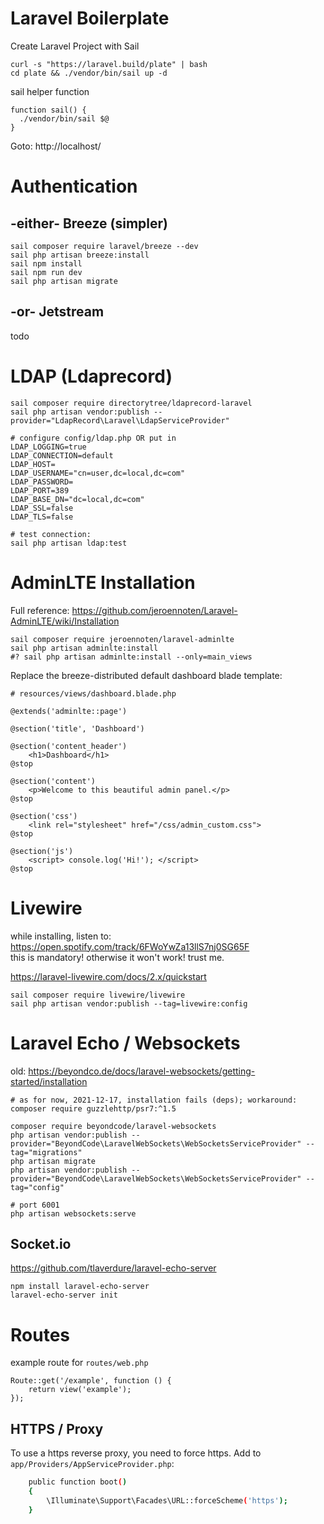 # Laravel Boilerplate 

Create Laravel Project with Sail
```
curl -s "https://laravel.build/plate" | bash
cd plate && ./vendor/bin/sail up -d
```

sail helper function
```
function sail() {
  ./vendor/bin/sail $@
}
```

Goto: http://localhost/

# Authentication

## -either- Breeze (simpler)
```
sail composer require laravel/breeze --dev
sail php artisan breeze:install
sail npm install
sail npm run dev
sail php artisan migrate
```

## -or- Jetstream

todo


# LDAP (Ldaprecord)

```
sail composer require directorytree/ldaprecord-laravel
sail php artisan vendor:publish --provider="LdapRecord\Laravel\LdapServiceProvider"

# configure config/ldap.php OR put in 
LDAP_LOGGING=true
LDAP_CONNECTION=default
LDAP_HOST=
LDAP_USERNAME="cn=user,dc=local,dc=com"
LDAP_PASSWORD=
LDAP_PORT=389
LDAP_BASE_DN="dc=local,dc=com"
LDAP_SSL=false
LDAP_TLS=false

# test connection:
sail php artisan ldap:test
```


#  AdminLTE Installation

Full reference: https://github.com/jeroennoten/Laravel-AdminLTE/wiki/Installation

```
sail composer require jeroennoten/laravel-adminlte
sail php artisan adminlte:install
#? sail php artisan adminlte:install --only=main_views
```

Replace the breeze-distributed default dashboard blade template:
```
# resources/views/dashboard.blade.php

@extends('adminlte::page')

@section('title', 'Dashboard')

@section('content_header')
    <h1>Dashboard</h1>
@stop

@section('content')
    <p>Welcome to this beautiful admin panel.</p>
@stop

@section('css')
    <link rel="stylesheet" href="/css/admin_custom.css">
@stop

@section('js')
    <script> console.log('Hi!'); </script>
@stop
```


# Livewire

while installing, listen to: https://open.spotify.com/track/6FWoYwZa13llS7nj0SG65F  
this is mandatory! otherwise it won't work! trust me.

https://laravel-livewire.com/docs/2.x/quickstart

```
sail composer require livewire/livewire
sail php artisan vendor:publish --tag=livewire:config
```

# Laravel Echo / Websockets

old:
https://beyondco.de/docs/laravel-websockets/getting-started/installation

```
# as for now, 2021-12-17, installation fails (deps); workaround:
composer require guzzlehttp/psr7:^1.5

composer require beyondcode/laravel-websockets
php artisan vendor:publish --provider="BeyondCode\LaravelWebSockets\WebSocketsServiceProvider" --tag="migrations"
php artisan migrate
php artisan vendor:publish --provider="BeyondCode\LaravelWebSockets\WebSocketsServiceProvider" --tag="config"

# port 6001
php artisan websockets:serve
```

## Socket.io
https://github.com/tlaverdure/laravel-echo-server
```
npm install laravel-echo-server
laravel-echo-server init
```

# Routes

example route for `routes/web.php`
```
Route::get('/example', function () {
    return view('example');
});
```



## HTTPS / Proxy

To use a https reverse proxy, you need to force https.
Add to `app/Providers/AppServiceProvider.php`:
```bash
    public function boot()
    {
        \Illuminate\Support\Facades\URL::forceScheme('https');
    }
```
